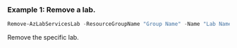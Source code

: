 ### Example 1: Remove a lab.
```powershell
Remove-AzLabServicesLab -ResourceGroupName "Group Name" -Name "Lab Name"
```

Remove the specific lab.
